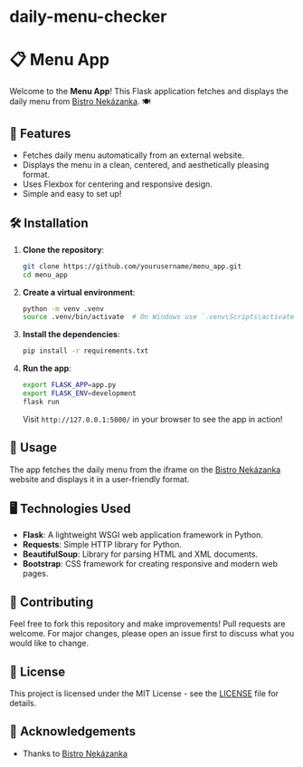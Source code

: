 # daily-menu-checker
# 📋 Menu App

Welcome to the **Menu App**! This Flask application fetches and displays the daily menu from [Bistro Nekázanka](https://www.bistronekazanka.cz/). 🍽️

## 🚀 Features

- Fetches daily menu automatically from an external website.
- Displays the menu in a clean, centered, and aesthetically pleasing format.
- Uses Flexbox for centering and responsive design.
- Simple and easy to set up!

## 🛠️ Installation

1. **Clone the repository**:
    ```bash
    git clone https://github.com/yourusername/menu_app.git
    cd menu_app
    ```

2. **Create a virtual environment**:
    ```bash
    python -m venv .venv
    source .venv/bin/activate  # On Windows use `.venv\Scripts\activate`
    ```

3. **Install the dependencies**:
    ```bash
    pip install -r requirements.txt
    ```

4. **Run the app**:
    ```bash
    export FLASK_APP=app.py
    export FLASK_ENV=development
    flask run
    ```

    Visit `http://127.0.0.1:5000/` in your browser to see the app in action!

## 📝 Usage

The app fetches the daily menu from the iframe on the [Bistro Nekázanka](https://www.bistronekazanka.cz/) website and displays it in a user-friendly format.

## 🖥️ Technologies Used

- **Flask**: A lightweight WSGI web application framework in Python.
- **Requests**: Simple HTTP library for Python.
- **BeautifulSoup**: Library for parsing HTML and XML documents.
- **Bootstrap**: CSS framework for creating responsive and modern web pages.

## 👏 Contributing

Feel free to fork this repository and make improvements! Pull requests are welcome. For major changes, please open an issue first to discuss what you would like to change.

## 📜 License

This project is licensed under the MIT License - see the [LICENSE](LICENSE) file for details.

## 🙏 Acknowledgements

- Thanks to [Bistro Nekázanka](https://www.bistronekazanka.cz/)

